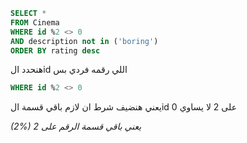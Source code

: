 ```sql
SELECT *
FROM Cinema
WHERE id %2 <> 0
AND description not in ('boring')
ORDER BY rating desc
```
هنحدد الid اللي رقمه فردي بس 
```sql
WHERE id %2 <> 0
```

يعني هنضيف شرط ان لازم باقي قسمة الid على 2 لا يساوي 0 

_(2%) يعني باقي قسمة الرقم على 2_

